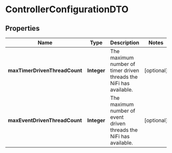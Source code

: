 

# ControllerConfigurationDTO

## Properties

Name | Type | Description | Notes
------------ | ------------- | ------------- | -------------
**maxTimerDrivenThreadCount** | **Integer** | The maximum number of timer driven threads the NiFi has available. |  [optional]
**maxEventDrivenThreadCount** | **Integer** | The maximum number of event driven threads the NiFi has available. |  [optional]



